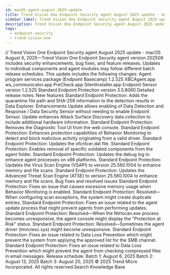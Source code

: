 ```yaml
---
id: macOS-agent-august-2025-update
title: Trend Vision One Endpoint Security agent August 2025 update - macOS
sidebar_label: Trend Vision One Endpoint Security agent August 2025 update - macOS
description: Trend Vision One Endpoint Security agent August 2025 update - macOS
tags:
  - endpoint-security
  - trend-vision-one
---
```


/*<![CDATA[*/ $('#title').html($('meta[name=map-description]').attr('content')); /*]]>*/ Trend Vision One Endpoint Security agent August 2025 update - macOS August 6, 2025—Trend Vision One Endpoint Security agent version 202508 includes security enhancements, bug fixes, and feature releases. Updates to individual components and agent modules may follow different batch release schedules. This update includes the following changes: Agent program services package (Endpoint Basecamp) 1.2.525 XBCAgent.app ws_communicator.app PreCheck.app SilentInstaller.app Endpoint Sensor version 1.2.525 Standard Endpoint Protection version 3.5.8060 Detailed release notes: New features Standard Endpoint Protection: Adds the quarantine file path and SHA-256 information to the detection results in Data Explorer. Enhancements Update allows enabling of Data Detection and Response / Data Security Sensor without needing to enable Endpoint Sensor. Update enhances Attack Surface Discovery data collection to include additional hardware information. Standard Endpoint Protection: Removes the Diagnostic Tool UI from the web console. Standard Endpoint Protection: Enhances protection capabilities of Behavior Monitoring to detect and block malicious activity originating from a valid driver. Standard Endpoint Protection: Updates the ofcntcer.dat file. Standard Endpoint Protection: Enables removal of specific outdated components from the agent folder. Standard Endpoint Protection: Updates the debug log to enhance agent processes on x86 platforms. Standard Endpoint Protection: Updates the Virus Scan Engine (VSAPI) to version 25.560.1004 to enhance memory and file scans. Standard Endpoint Protection: Updates the Advanced Threat Scan Engine (ATSE) to version 25.560.1004 to enhance memory and file scans. Bug fixes and resolved issues Standard Endpoint Protection: Fixes an issue that causes excessive memory usage when Behavior Monitoring is enabled. Standard Endpoint Protection: Resolved—When configuring scan exceptions, the system might create duplicate entries. Standard Endpoint Protection: Fixes an issue related to the agent update process that might prevent agents from performing updates. Standard Endpoint Protection: Resolved—When the Ntrtscan.exe process becomes unresponsive, the agent console might display the "Protection at Risk" status. Standard Endpoint Protection: Resolved—Sometimes the agent driver (tmnciesc.sys) might become unresponsive. Standard Endpoint Protection: Fixes an issue related to Data Loss Prevention which might prevent the system from applying the approved list for the SMB channel. Standard Endpoint Protection: Fixes an issue related to Data Loss Prevention which might prevent the agent from checking compressed files in email messages. Release schedule: Batch 1: August 6, 2025 Batch 2: August 13, 2025 Batch 3: August 20, 2025 © 2025 Trend Micro Incorporated. All rights reserved.Search Knowledge Base